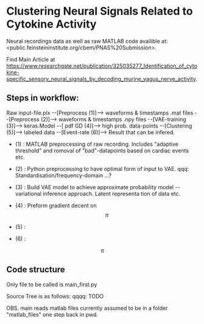 

# Clustering Neural Signals Related to Cytokine Activity

Neural recordings data as well as raw MATLAB code availible at: 
<public.feinsteininstitute.org/cbem/PNAS%20Submission>.

Find Main Article at <https://www.researchgate.net/publication/325035277_Identification_of_cytokine-specific_sensory_neural_signals_by_decoding_murine_vagus_nerve_activity>. 

## Steps in workflow:

Raw input-file.plx --[Preprocess (1)]--> waveforms & timestamps .mat files --[Preprocess (2)]-->  waveforms & timestamps .npy files --[VAE-training (3)]--> keras.Model 
--[ pdf GD (4)]--> high prob. data-points --[Clustering (5)]--> labeled data --[Event-rate (6)]--> Result that can be infered. 

* (1) : MATLAB preprocessing of raw recording. Includes "adaptive threshold" and romoval of "bad"-datapoints based on cardiac events etc. 

* (2) : Python preprocessing to have optimal form of input to VAE. qqq: Standardisation/frequency-domain ...?

* (3) : Build VAE model to achieve approximate probability model -- variational inference approach. Latent representa
tion of data etc. 

* (4) : Preform gradient decent on $$ \pi $$
* (5) : 

* (6) :

$$ \pi $$
## Code structure

Only file to be called is main_first.py

Source Tree is as follows:
qqqq: TODO


OBS. main reads matlab files currently assumed to be in a folder "matlab_files" one step back in pwd.

